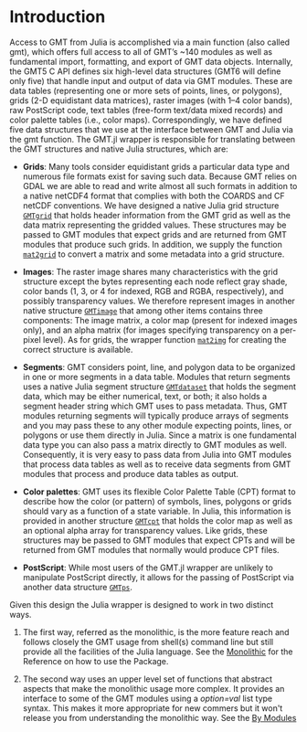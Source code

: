 # Introduction

Access to GMT from Julia is accomplished via a main function (also called gmt), which offers full
access to all of GMT’s ~140 modules as well as fundamental import, formatting, and export of GMT
data objects. Internally, the GMT5 C API defines six high-level data structures (GMT6 will define only five)
that handle input and output of data via GMT modules. These are data tables (representing one or more
sets of points, lines, or polygons), grids (2-D equidistant data matrices), raster images (with 1–4
color bands), raw PostScript code, text tables (free-form text/data mixed records) and color palette
tables (i.e., color maps). Correspondingly, we have defined five data structures that we use at the
interface between GMT and Julia via the gmt function. The GMT.jl wrapper is responsible for translating
between the GMT structures and native Julia structures, which are:

- **Grids**: Many tools consider equidistant grids a particular data type and numerous file formats
  exist for saving such data. Because GMT relies on GDAL we are able to read and write almost
  all such formats in addition to a native netCDF4 format that complies with both the COARDS
  and CF netCDF conventions. We have designed a native Julia grid structure [`GMTgrid`](@ref)
  that holds header information from the GMT grid as well as the data matrix representing the
  gridded values. These structures may be passed to GMT modules that expect grids and are
  returned from GMT modules that produce such grids. In addition, we supply the function [`mat2grid`](@ref)
  to convert a matrix and some metadata into a grid structure.

- **Images**: The raster image shares many characteristics with the grid structure except the
  bytes representing each node reflect gray shade, color bands (1, 3, or 4 for indexed, RGB and
  RGBA, respectively), and possibly transparency values. We therefore represent images in another
  native structure [`GMTimage`](@ref) that among other items contains three components: The image
  matrix, a color map (present for indexed images only), and an alpha matrix (for images specifying
  transparency on a per-pixel level). As for grids, the wrapper function [`mat2img`](@ref) for creating
  the correct structure is available.

- **Segments**: GMT considers point, line, and polygon data to be organized in one or more segments
  in a data table. Modules that return segments uses a native Julia segment structure [`GMTdataset`](@ref)
  that holds the segment data, which may be either numerical, text, or both; it also holds a segment
  header string which GMT uses to pass metadata. Thus, GMT modules returning segments will typically
  produce arrays of segments and you may pass these to any other module expecting points, lines, or
  polygons or use them directly in Julia. Since a matrix is one fundamental data type you can also
  pass a matrix directly to GMT modules as well. Consequently, it is very easy to pass data from
  Julia into GMT modules that process data tables as well as to receive data segments from GMT modules
  that process and produce data tables as output.

- **Color palettes**: GMT uses its flexible Color Palette Table (CPT) format to describe how the
  color (or pattern) of symbols, lines, polygons or grids should vary as a function of a state variable.
  In Julia, this information is provided in another structure [`GMTcpt`](@ref) that holds the color
  map as well as an optional alpha array for transparency values. Like grids, these structures may
  be passed to GMT modules that expect CPTs and will be returned from GMT modules that normally
  would produce CPT files.

- **PostScript**: While most users of the GMT.jl wrapper are unlikely to manipulate PostScript
  directly, it allows for the passing of PostScript via another data structure [`GMTps`](@ref).

Given this design the Julia wrapper is designed to work in two distinct ways. 

1. The first way, referred as the monolithic, is the more feature reach and follows closely
   the GMT usage from shell(s) command line but still provide all the facilities of the Julia
   language. See the [Monolithic](@ref) for the Reference on how to use the Package.
   
2. The second way uses an upper level set of functions that abstract aspects that
   make the monolithic usage more complex. It provides an interface to some of the GMT modules
   using a *option=val* list type syntax. This makes it more appropriate for new commers but
   it won't release you from understanding the monolithic way. See the [By Modules](@ref)
